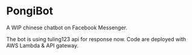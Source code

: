 # PongiBot

A WIP chinese chatbot on Facebook Messenger.

The bot is using tuling123 api for response now.
Code are deployed with AWS Lambda & API gateway.
